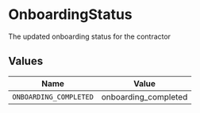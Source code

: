 # OnboardingStatus

The updated onboarding status for the contractor


## Values

| Name                   | Value                  |
| ---------------------- | ---------------------- |
| `ONBOARDING_COMPLETED` | onboarding_completed   |